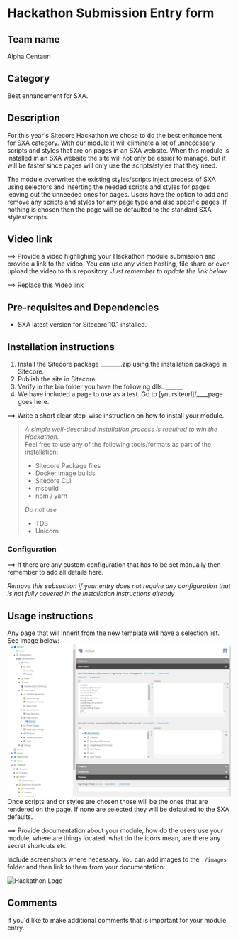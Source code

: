 # Hackathon Submission Entry form

## Team name
Alpha Centauri

## Category
Best enhancement for SXA.

## Description
For this year's Sitecore Hackathon we chose to do the best enhancement for SXA category. With our module it will eliminate a lot of unnecessary scripts and styles that are on pages in an SXA website. When this module is installed in an SXA website the site will not only be easier to manage, but it will be faster since pages will only use the scripts/styles that they need. 

The module overwrites the existing styles/scripts inject process of SXA using selectors and inserting the needed scripts and styles for pages leaving out the unneeded ones for pages. Users have the option to add and remove any scripts and styles for any page type and also specific pages. If nothing is chosen then the page will be defaulted to the standard SXA styles/scripts.

## Video link
⟹ Provide a video highlighing your Hackathon module submission and provide a link to the video. You can use any video hosting, file share or even upload the video to this repository. _Just remember to update the link below_

⟹ [Replace this Video link](#video-link)

## Pre-requisites and Dependencies
- SXA latest version for Sitecore 10.1 installed.

## Installation instructions
1. Install the Sitecore package _______.zip using the installation package in Sitecore. 
2. Publish the site in Sitecore.
3. Verify in the bin folder you have the following dlls. ______
4. We have included a page to use as a test. Go to [yoursiteurl]/____page goes here.

⟹ Write a short clear step-wise instruction on how to install your module.  

> _A simple well-described installation process is required to win the Hackathon._  
> Feel free to use any of the following tools/formats as part of the installation:
> - Sitecore Package files
> - Docker image builds
> - Sitecore CLI
> - msbuild
> - npm / yarn
> 
> _Do not use_
> - TDS
> - Unicorn

### Configuration
⟹ If there are any custom configuration that has to be set manually then remember to add all details here.

_Remove this subsection if your entry does not require any configuration that is not fully covered in the installation instructions already_

## Usage instructions
Any page that will inherit from the new template will have a selection list. See image below:
![Selectors Screenshot](docs/images/screenshotofselectors.png?raw=true "Selectors Screenshot")
Once scripts and or styles are chosen those will be the ones that are rendered on the page. If none are selected they will be defaulted to the SXA defaults.

⟹ Provide documentation about your module, how do the users use your module, where are things located, what do the icons mean, are there any secret shortcuts etc.

Include screenshots where necessary. You can add images to the `./images` folder and then link to them from your documentation:

![Hackathon Logo](docs/images/hackathon.png?raw=true "Hackathon Logo")


## Comments
If you'd like to make additional comments that is important for your module entry.